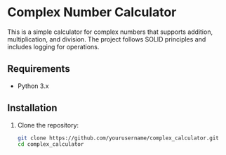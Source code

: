 # Complex Number Calculator

This is a simple calculator for complex numbers that supports addition, multiplication, and division. The project follows SOLID principles and includes logging for operations.

## Requirements

- Python 3.x

## Installation

1. Clone the repository:
    ```sh
    git clone https://github.com/yourusername/complex_calculator.git
    cd complex_calculator